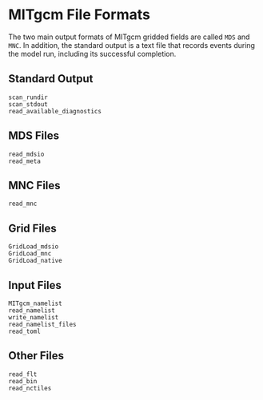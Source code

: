 # MITgcm File Formats

The two main output formats of MITgcm gridded fields are called `MDS` and `MNC`. In addition, the standard output is a text file that records events during the model run, including its successful completion.

## Standard Output

```@docs
scan_rundir
scan_stdout
read_available_diagnostics
```

## MDS Files

```@docs
read_mdsio
read_meta
```

## MNC Files

```@docs
read_mnc
```

## Grid Files

```@docs
GridLoad_mdsio
GridLoad_mnc
GridLoad_native
```

## Input Files

```@docs
MITgcm_namelist
read_namelist
write_namelist
read_namelist_files
read_toml
```

## Other Files

```@docs
read_flt
read_bin
read_nctiles
```
